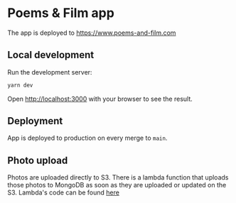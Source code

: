 # Poems & Film app

The app is deployed to https://www.poems-and-film.com

## Local development

Run the development server:

```bash
yarn dev
```

Open [http://localhost:3000](http://localhost:3000) with your browser to see the result.

## Deployment

App is deployed to production on every merge to `main`.

## Photo upload

Photos are uploaded directly to S3.
There is a lambda function that uploads those photos to MongoDB as soon as they are uploaded or updated on the S3. Lambda's code can be found [here](./lambda-functions/upload-data-to-mongo-db/README.md)
